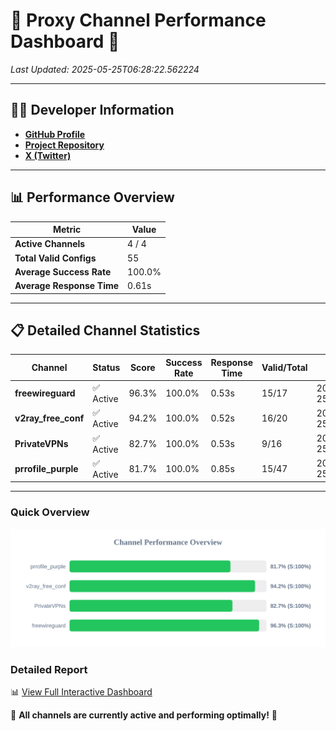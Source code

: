 # 🌟 Proxy Channel Performance Dashboard 🌟

_Last Updated: 2025-05-25T06:28:22.562224_

---

## 👩‍💻 Developer Information

- **[GitHub Profile](https://github.com/4n0nymou3)**  
- **[Project Repository](https://github.com/4n0nymou3/multi-proxy-config-fetcher)**  
- **[X (Twitter)](https://x.com/4n0nymou3)**  

---

## 📊 Performance Overview

| Metric                | Value       |
|-----------------------|-------------|
| **Active Channels**   | 4 / 4       |
| **Total Valid Configs** | 55          |
| **Average Success Rate** | 100.0%      |
| **Average Response Time** | 0.61s       |

---

## 📋 Detailed Channel Statistics

| Channel          | Status     | Score  | Success Rate | Response Time | Valid/Total | Last Success               |
|------------------|------------|--------|--------------|---------------|-------------|----------------------------|
| **freewireguard**  | ✅ Active  | 96.3%  | 100.0% | 0.53s         | 15/17       | 2025-05-25T06:28:22.560445 |
| **v2ray_free_conf**  | ✅ Active  | 94.2%  | 100.0% | 0.52s         | 16/20       | 2025-05-25T06:28:21.437405 |
| **PrivateVPNs**  | ✅ Active  | 82.7%  | 100.0% | 0.53s         | 9/16       | 2025-05-25T06:28:22.002352 |
| **prrofile_purple**  | ✅ Active  | 81.7%  | 100.0% | 0.85s         | 15/47       | 2025-05-25T06:28:20.827914 |

---

### Quick Overview
<div align="center">
  <a href="https://raw.githubusercontent.com/nullluser/NullRepo/refs/heads/main/assets/channel_stats_chart.svg">
    <img src="https://raw.githubusercontent.com/nullluser/NullRepo/refs/heads/main/assets/channel_stats_chart.svg" alt="Source Performance Statistics" width="800">
  </a>
</div>

### Detailed Report
📊 [View Full Interactive Dashboard](https://htmlpreview.github.io/?https://github.com/nullluser/NullRepo/blob/main/assets/performance_report.html)

🎉 **All channels are currently active and performing optimally!** 🎉
